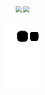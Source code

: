 <div align="center">
  <a href="https://github.com/ArthurKaJL">
  <img height="140em"  src="https://github-readme-stats.vercel.app/api?username=ArthurKaJL&show_icons=true&theme=merko&include_all_commits=true&count_private=true&card_width=auto"/>
 <img height="140em"  src="https://github-readme-stats.vercel.app/api/top-langs/?username=ArthurKaJL&layout=compact&langs_count=7&theme=merko&card_width=200"/>

<!-- COBRINHA -->
  ![Snake animation](https://github.com/ArthurKaJL/ArthurKaJL/blob/output/github-contribution-grid-snake.svg)
</div>
